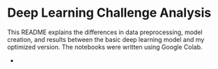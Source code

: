 # Deep Learning Challenge Analysis

This README explains the differences in data preprocessing, model creation, and results between the basic deep learning model and my optimized version. The notebooks were written using Google Colab.


- 